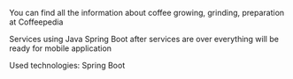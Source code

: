 You can find all the information about coffee growing, grinding, preparation at Coffeepedia 

Services  using Java Spring Boot after services are over everything will be ready for mobile application

Used technologies:
Spring Boot

